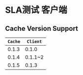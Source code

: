 # SLA测试 客户端

## Cache Version Support
| `Cache` | `Client` |
| ------ | ------ |
| 0.1.3 | 0.1.0 |
| 0.1.4 | 0.1.1~2 |
| 0.1.5 | 0.1.3 |
